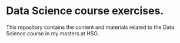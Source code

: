 # Data Science course exercises.

This repository contains the content and materials related to the Data Science course in my masters at HSG.
